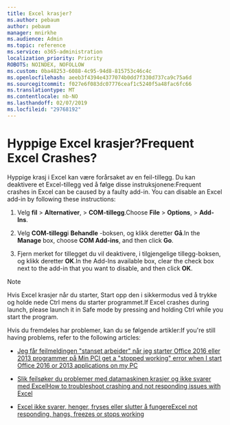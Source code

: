 ```yaml
---
title: Excel krasjer?
ms.author: pebaum
author: pebaum
manager: mnirkhe
ms.audience: Admin
ms.topic: reference
ms.service: o365-administration
localization_priority: Priority
ROBOTS: NOINDEX, NOFOLLOW
ms.custom: 0ba48253-6088-4c95-94d8-815753c46c4c
ms.openlocfilehash: aeeb3f4394e4377074b0dd7f330d737ca9c75a6d
ms.sourcegitcommit: f027e6f083dc07776ceaf1c5240f5a48fac6fc66
ms.translationtype: MT
ms.contentlocale: nb-NO
ms.lasthandoff: 02/07/2019
ms.locfileid: "29768192"
---
```

# <a name="frequent-excel-crashes"></a><span data-ttu-id="97175-102">Hyppige Excel krasjer?</span><span class="sxs-lookup"><span data-stu-id="97175-102">Frequent Excel Crashes?</span></span>

<span data-ttu-id="97175-p101">Hyppige krasj i Excel kan være forårsaket av en feil-tillegg. Du kan deaktivere et Excel-tillegg ved å følge disse instruksjonene:</span><span class="sxs-lookup"><span data-stu-id="97175-p101">Frequent crashes in Excel can be caused by a faulty add-in. You can disable an Excel add-in by following these instructions:</span></span>
  
1. <span data-ttu-id="97175-105">Velg **fil** \> **Alternativer**, \> **COM-tillegg**.</span><span class="sxs-lookup"><span data-stu-id="97175-105">Choose **File** \> **Options**, \> **Add-Ins**.</span></span>
    
2. <span data-ttu-id="97175-106">Velg **COM-tillegg**i **Behandle** -boksen, og klikk deretter **Gå**.</span><span class="sxs-lookup"><span data-stu-id="97175-106">In the **Manage** box, choose **COM Add-ins**, and then click **Go**.</span></span>
    
3. <span data-ttu-id="97175-107">Fjern merket for tillegget du vil deaktivere, i tilgjengelige tillegg-boksen, og klikk deretter **OK**.</span><span class="sxs-lookup"><span data-stu-id="97175-107">In the Add-Ins available box, clear the check box next to the add-in that you want to disable, and then click **OK**.</span></span>
    
> [!NOTE]
> <span data-ttu-id="97175-108">Hvis Excel krasjer når du starter, Start opp den i sikkermodus ved å trykke og holde nede Ctrl mens du starter programmet.</span><span class="sxs-lookup"><span data-stu-id="97175-108">If Excel crashes during launch, please launch it in Safe mode by pressing and holding Ctrl while you start the program.</span></span> 
  
<span data-ttu-id="97175-109">Hvis du fremdeles har problemer, kan du se følgende artikler:</span><span class="sxs-lookup"><span data-stu-id="97175-109">If you're still having problems, refer to the following articles:</span></span>
  
- [<span data-ttu-id="97175-110">Jeg får feilmeldingen "stanset arbeider" når jeg starter Office 2016 eller 2013 programmer på Min PC</span><span class="sxs-lookup"><span data-stu-id="97175-110">I get a "stopped working" error when I start Office 2016 or 2013 applications on my PC</span></span>](https://support.office.com/article/52bd7985-4e99-4a35-84c8-2d9b8301a2fa.aspx)
    
- [<span data-ttu-id="97175-111">Slik feilsøker du problemer med datamaskinen krasjer og ikke svarer med Excel</span><span class="sxs-lookup"><span data-stu-id="97175-111">How to troubleshoot crashing and not responding issues with Excel</span></span>](https://support.microsoft.com/help/2758592/how-to-troubleshoot-crashing-and-not-responding-issues-with-excel)
    
- [<span data-ttu-id="97175-112">Excel ikke svarer, henger, fryses eller slutter å fungere</span><span class="sxs-lookup"><span data-stu-id="97175-112">Excel not responding, hangs, freezes or stops working</span></span>](https://support.office.com/article/37e7d3c9-9e84-40bf-a805-4ca6853a1ff4.aspx)
    
